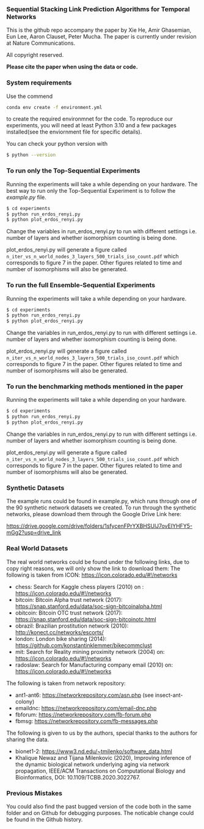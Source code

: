 ### Sequential Stacking Link Prediction Algorithms for Temporal Networks 

This is the github repo accompany the paper by Xie He, Amir Ghasemian, Eun Lee, Aaron Clauset, Peter Mucha. 
The paper is currently under revision at Nature Communications.

All copyright reserved. 

**Please cite the paper when using the data or code.**

### System requirements

Use the commend

```bash
conda env create -f environment.yml
```

to create the required environmnet for the code.
To reproduce our experiments, you will need at least Python 3.10 and a few packages installed(see the enviornment file for specific details). 

You can check your python version with

```bash
$ python --version
```

### To run only the Top-Sequential Experiments

Running the experiments will take a while depending on your hardware.
The best way to run only the Top-Sequential Experiment is to follow the $example.py$ file. 

```bash
$ cd experiments
$ python run_erdos_renyi.py
$ python plot_erdos_renyi.py
```
Change the variables in run_erdos_renyi.py to run with different settings i.e. number of layers and whether isomorphism counting is being done.

plot_erdos_renyi.py will generate a figure called `n_iter_vs_n_world_nodes_3_layers_500_trials_iso_count.pdf` which corresponds to figure 7 in the paper. Other figures related to time and number of isomorphisms will also be generated.

### To run the full Ensemble-Sequential Experiments

Running the experiments will take a while depending on your hardware.

```bash
$ cd experiments
$ python run_erdos_renyi.py
$ python plot_erdos_renyi.py
```
Change the variables in run_erdos_renyi.py to run with different settings i.e. number of layers and whether isomorphism counting is being done.

plot_erdos_renyi.py will generate a figure called `n_iter_vs_n_world_nodes_3_layers_500_trials_iso_count.pdf` which corresponds to figure 7 in the paper. Other figures related to time and number of isomorphisms will also be generated.

### To run the benchmarking methods mentioned in the paper

Running the experiments will take a while depending on your hardware.

```bash
$ cd experiments
$ python run_erdos_renyi.py
$ python plot_erdos_renyi.py
```
Change the variables in run_erdos_renyi.py to run with different settings i.e. number of layers and whether isomorphism counting is being done.

plot_erdos_renyi.py will generate a figure called `n_iter_vs_n_world_nodes_3_layers_500_trials_iso_count.pdf` which corresponds to figure 7 in the paper. Other figures related to time and number of isomorphisms will also be generated.


### Synthetic Datasets

The example runs could be found in example.py, which runs through one of the 90 synthetic network datasets we created.
To run through the synthetic networks, please download them through the Google Drive Link here: 

https://drive.google.com/drive/folders/1sfycenFPrYXBHSUlJ7ovEIYHFY5-mGg2?usp=drive_link


### Real World Datasets

The real world networks could be found under the following links, due to copy right reasons, we will only show the link to download them:
The following is taken from ICON: https://icon.colorado.edu/#!/networks

- chess: Search for Kaggle chess players (2010) on : https://icon.colorado.edu/#!/networks
- bitcoin: Bitcoin Alpha trust network (2017): https://snap.stanford.edu/data/soc-sign-bitcoinalpha.html
- obitcoin: Bitcoin OTC trust network (2017): https://snap.stanford.edu/data/soc-sign-bitcoinotc.html
- obrazil: Brazilian prostitution network (2010): http://konect.cc/networks/escorts/
- london: London bike sharing (2014): https://github.com/konstantinklemmer/bikecommclust
- mit: Search for Reality mining proximity network (2004) on: https://icon.colorado.edu/#!/networks
- radoslaw:  Search for Manufacturing company email (2010) on: https://icon.colorado.edu/#!/networks

The following is taken from network repository:
- ant1-ant6: https://networkrepository.com/asn.php (see insect-ant-colony)
- emaildnc: https://networkrepository.com/email-dnc.php
- fbforum: https://networkrepository.com/fb-forum.php
- fbmsg: https://networkrepository.com/fb-messages.php

The following is given to us by the authors, special thanks to the authors for sharing the data. 
- bionet1-2: https://www3.nd.edu/~tmilenko/software_data.html
- Khalique Newaz and Tijana Milenkovic (2020), Improving inference of the dynamic biological network underlying aging via network propagation, IEEE/ACM Transactions on Computational Biology and Bioinformatics, DOI: 10.1109/TCBB.2020.3022767.


### Previous Mistakes

You could also find the past bugged version of the code both in the same folder and on Github for debugging purposes. The noticable change could be found in the Github history.
